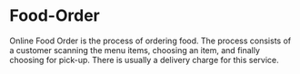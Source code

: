 # Food-Order
Online Food Order is the process of ordering food. The process consists of a customer scanning the menu items, choosing an item, and finally choosing for pick-up. There is usually a delivery charge for this service.
